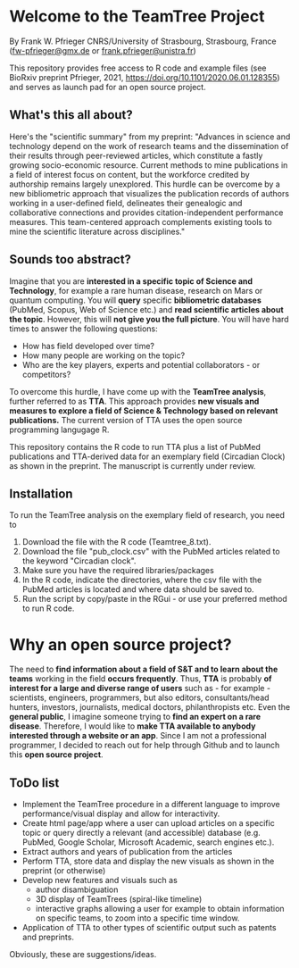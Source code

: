 # Welcome to the TeamTree Project

By Frank W. Pfrieger
CNRS/University of Strasbourg, Strasbourg, France
(fw-pfrieger@gmx.de or frank.pfrieger@unistra.fr)

This repository provides free access to R code and example files (see BioRxiv preprint Pfrieger, 2021, https://doi.org/10.1101/2020.06.01.128355) and serves as launch pad for an open source project.

## What's this all about?
Here's the "scientific summary" from my preprint:
"Advances in science and technology depend on the work of research teams and the dissemination of their results through peer-reviewed articles, which constitute a fastly growing socio-economic resource.
Current methods to mine publications in a field of interest focus on content, but the workforce credited by authorship remains largely unexplored.
This hurdle can be overcome by a new bibliometric approach that visualizes the publication records of authors working in a user-defined field, delineates their genealogic and collaborative connections and provides citation-independent performance measures.
This team-centered approach complements existing tools to mine the scientific literature across disciplines."

## Sounds too abstract?
Imagine that you are **interested in a specific topic of Science and Technology**, for example a rare human disease, research on Mars or quantum computing.
You will **query** specific **bibliometric databases** (PubMed, Scopus, Web of Science etc.) and **read scientific articles about the topic**.
However, this will **not give you the full picture**. You will have hard times to answer the following questions:
- How has field developed over time?
- How many people are working on the topic?
- Who are the key players, experts and potential collaborators - or competitors?

To overcome this hurdle, I have come up with the **TeamTree analysis**, further referred to as **TTA**.
This approach provides **new visuals and measures to explore a field of Science & Technology based on relevant publications.**
The current version of TTA uses the open source programming langugage R.

This repository contains the R code to run TTA plus a list of PubMed publications and TTA-derived data for an exemplary field (Circadian Clock) as shown in the preprint. The manuscript is currently under review.

## Installation
To run the TeamTree analysis on the exemplary field of research, you need to
1. Download the file with the R code (Teamtree_8.txt).
2. Download the file "pub_clock.csv" with the PubMed articles related to the keyword "Circadian clock".
3. Make sure you have the required libraries/packages
4. In the R code, indicate the directories, where the csv file with the PubMed articles is located and where data should be saved to.
5. Run the script by copy/paste in the RGui - or use your preferred method to run R code.

# Why an open source project?
The need to **find information about a field of S&T and to learn about the teams** working in the field **occurs frequently**. Thus, **TTA** is probably **of interest for a large and diverse range of users** such as - for example - scientists, engineers, programmers, but also editors, consultants/head hunters, investors, journalists, medical doctors, philanthropists etc. Even the **general public**, I imagine someone trying to **find an expert on a rare disease**.
Therefore, I would like to **make TTA available to anybody interested through a website or an app**. Since I am not a professional programmer, I decided to reach out for help through Github and to launch this **open source project**.

## ToDo list
- Implement the TeamTree procedure in a different language to improve performance/visual display and allow for interactivity.
- Create html page/app where a user can upload articles on a specific topic or query directly a relevant (and accessible) database (e.g. PubMed, Google Scholar, Microsoft Academic, search engines etc.).
- Extract authors and years of publication from the articles
- Perform TTA, store data and display the new visuals as shown in the preprint (or otherwise)
- Develop new features and visuals such as
    - author disambiguation
    - 3D display of TeamTrees (spiral-like timeline)
    - interactive graphs allowing a user for example to obtain information on specific teams, to zoom into a specific time window.
- Application of TTA to other types of scientific output such as patents and preprints.

Obviously, these are suggestions/ideas.
